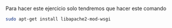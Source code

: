 Para hacer este ejercicio solo tendremos que hacer este comando
```bash
sudo apt-get install libapache2-mod-wsgi
```
